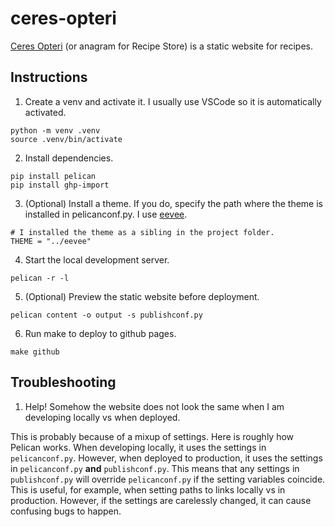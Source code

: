 # ceres-opteri

[Ceres Opteri](https://aveline-art.github.io/ceres-opteri/) (or anagram for Recipe Store) is a static website for recipes.

## Instructions

1. Create a venv and activate it. I usually use VSCode so it is automatically activated.

```
python -m venv .venv
source .venv/bin/activate
```

2. Install dependencies.

```
pip install pelican
pip install ghp-import
```

3. (Optional) Install a theme. If you do, specify the path where the theme is installed in pelicanconf.py. I use [eevee](https://github.com/kura/eevee).

```
# I installed the theme as a sibling in the project folder.
THEME = "../eevee"
```

4. Start the local development server.

```
pelican -r -l
```

5. (Optional) Preview the static website before deployment.

```
pelican content -o output -s publishconf.py
```

6. Run make to deploy to github pages.

```
make github
```

## Troubleshooting

1. Help! Somehow the website does not look the same when I am developing locally vs when deployed.

This is probably because of a mixup of settings. Here is roughly how Pelican works. When developing locally, it uses the settings in `pelicanconf.py`. However, when deployed to production, it uses the settings in `pelicanconf.py` **and** `publishconf.py`. This means that any settings in `publishconf.py` will override `pelicanconf.py` if the setting variables coincide. This is useful, for example, when setting paths to links locally vs in production. However, if the settings are carelessly changed, it can cause confusing bugs to happen.

